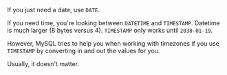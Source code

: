 If you just need a date, use `DATE`.

If you need time, you're looking between `DATETIME` and `TIMESTAMP`. Datetime is much larger (8 bytes versus 4). `TIMESTAMP` only works until `2038-01-19`.

However, MySQL tries to help you when working with timezones if you use `TIMESTAMP` by converting in and out the values for you.

Usually, it doesn't matter.